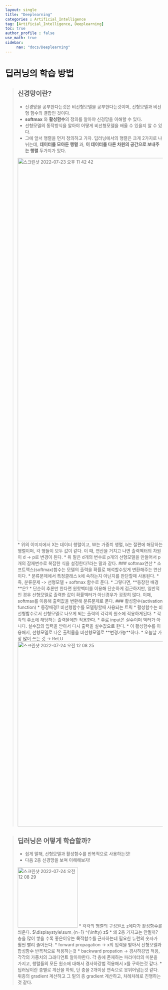 ```yaml
---
layout: single
title: "Deeplearning"
categories : Artificial_Intelligence
tag: [Artificial_Intelligence, Deeplearning]
toc: true
author_profile : false
use_math: true
sidebar:
     nav: "docs/Deeplearning"
---
```


# 딥러닝의 학습 방법

> ## 신경망이란?
> * 신경망을 공부한다는것은 비선형모델을 공부한다는것이며, 선형모델과 비선형 함수의 결합인 것이다.
> * **softmax** 와 **활성함수**의 정의를 알아야 신경망을 이해할 수 있다. 
> * 선형모델의 동작방식을 알아야 어떻게 비선형모델을 배울 수 있을지 알 수 있다. 
> * 그에 앞서 행렬을 먼저 정의하고 가자. 딥러닝에서의 행렬은 크게 2가지로 나뉘는데, **데이터를 모아둔 행렬** 과, **이 데이터를 다른 차원의 공간으로 보내주는 행렬** 두가지가 있다.
>  <img width="1222" alt="스크린샷 2022-07-23 오후 11 42 42" src="https://user-images.githubusercontent.com/63406434/180610035-fd62034a-27f9-4fd2-bf0f-6cd42c549b90.png">
> * 위의 이미지에서 X는 데이터 행렬이고, W는 가중치 행렬, b는 절편에 해당하는 행렬이며, 각 행들이 모두 값이 같다. 이 때, 연산을 거치고 나면 출력벡터의 차원이 d -> p로 변경이 된다. 
> * 위 말은 d개의 변수로 p개의 선형모델을 만들어서 p개의 잠재변수로 복잡한 식을 설정한다?라는 말과 같다. 
> ### softmax연산 
> * 소프트맥스(softmax)함수는 모델의 출력을 확률로 해석할수있게 변환해주는 연산이다.
> * 분류문제에서 특정클래스 k에 속하는지 아닌지를 판단할때 사용된다. 
> * 즉, 분류문제 -> 선형모델 + softmax 함수로 푼다.
> * 그렇다면, **등장한 배경**은?
> * 단순히 추론만 한다면 원핫벡터를 이용해 단순하게 접근하지만, 일반적인 경우 선형모델로 출력한 값이 확률벡터가 아닌경우가 굉장히 많다. 이때, softmax를 이용해 출력값을 변환해 분류문제로 푼다.
> ### 활성함수(activation function)
> * 등장배경? 비선형함수를 모델링할때 사용되는 트릭
> * 활성함수는 비선형함수로서 선형모델로 나오게 되는 출력의 각각의 원소에 적용하게된다. 
> * 각각의 주소에 해당하는 출력물에만 적용한다.
> * 주로 input은 실수이며 벡터가 아니다. 실수값의 입력을 받아서 다시 출력을 실수값으로 한다.
> * 이 활성함수를 이용해서, 선형모델로 나온 출력물을 비선형모델로 **변경가능**하다.
> * 오늘날 가장 많이 쓰는 것 → ReLU 
> <img width="590" alt="스크린샷 2022-07-24 오전 12 08 25" src="https://user-images.githubusercontent.com/63406434/180610867-1699cc3f-c679-4ad7-a815-ceda75272459.png">

> ## 딥러닝은 어떻게 학습할까?
> * 쉽게 말해, 선형모델과 활성함수를 반복적으로 사용하는것!
> * 다음 2층 신경망을 보며 이해해보자!  
> <img width="192" alt="스크린샷 2022-07-24 오전 12 08 29" src="https://user-images.githubusercontent.com/63406434/180610868-ba5085db-f8eb-445b-9913-e4c51eaaa10e.png">
> * 각각의 행렬의 구성원소 z에다가 활성함수를 씌운다.   
> $\displaystyle\sum_{n=1} ^{\infty} z$
> * 왜 2층 가지고는 안될까? 층을 많이 쌓을 수록 좋은이유는 목적함수를 근사하는데 필요한 뉴런의 숫자가 훨씬 빨리 줄어든다. 
> * forward propagation → x의 입력을 받아서 선형모델과 합성함수 반복적으로 적용하는것
> * backward propation -> 경사하강법 적용, 각각의 가중치의 그래디언트 알아야한다. 각 층에 존재하는 파라미터의 미분을 가지고, 행렬들의 모든 원소에 대해서 경사하강법 적용해서 x를 구하는것 같다. 
> * 딥러닝이란 층별로 계산을 하되, 단 층을 2개이상 연속으로 못뛰어넘는것 같다. 위층의 gradient 계산하고 그 밑의 층 gradient 계산하고, 차례차례로 진행하는것 같다. 


